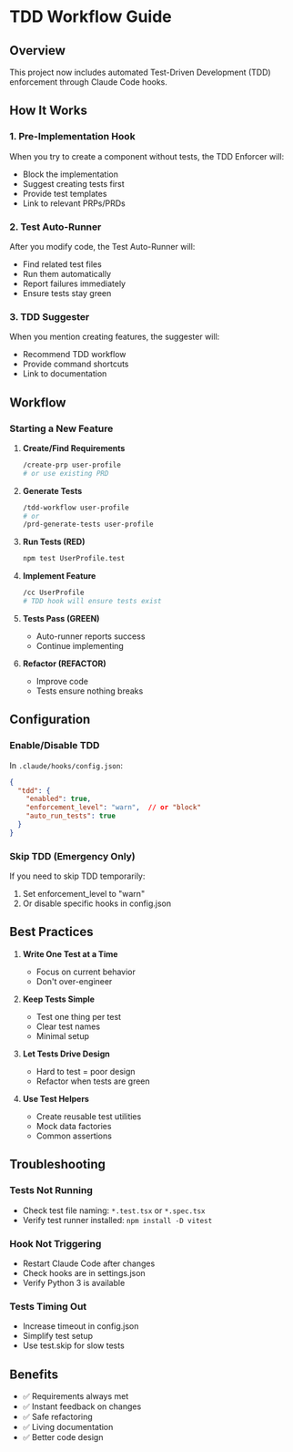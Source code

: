 # TDD Workflow Guide

## Overview

This project now includes automated Test-Driven Development (TDD) enforcement through Claude Code hooks.

## How It Works

### 1. Pre-Implementation Hook
When you try to create a component without tests, the TDD Enforcer will:
- Block the implementation
- Suggest creating tests first
- Provide test templates
- Link to relevant PRPs/PRDs

### 2. Test Auto-Runner
After you modify code, the Test Auto-Runner will:
- Find related test files
- Run them automatically
- Report failures immediately
- Ensure tests stay green

### 3. TDD Suggester
When you mention creating features, the suggester will:
- Recommend TDD workflow
- Provide command shortcuts
- Link to documentation

## Workflow

### Starting a New Feature

1. **Create/Find Requirements**
   ```bash
   /create-prp user-profile
   # or use existing PRD
   ```

2. **Generate Tests**
   ```bash
   /tdd-workflow user-profile
   # or
   /prd-generate-tests user-profile
   ```

3. **Run Tests (RED)**
   ```bash
   npm test UserProfile.test
   ```

4. **Implement Feature**
   ```bash
   /cc UserProfile
   # TDD hook will ensure tests exist
   ```

5. **Tests Pass (GREEN)**
   - Auto-runner reports success
   - Continue implementing

6. **Refactor (REFACTOR)**
   - Improve code
   - Tests ensure nothing breaks

## Configuration

### Enable/Disable TDD

In `.claude/hooks/config.json`:
```json
{
  "tdd": {
    "enabled": true,
    "enforcement_level": "warn",  // or "block"
    "auto_run_tests": true
  }
}
```

### Skip TDD (Emergency Only)

If you need to skip TDD temporarily:
1. Set enforcement_level to "warn"
2. Or disable specific hooks in config.json

## Best Practices

1. **Write One Test at a Time**
   - Focus on current behavior
   - Don't over-engineer

2. **Keep Tests Simple**
   - Test one thing per test
   - Clear test names
   - Minimal setup

3. **Let Tests Drive Design**
   - Hard to test = poor design
   - Refactor when tests are green

4. **Use Test Helpers**
   - Create reusable test utilities
   - Mock data factories
   - Common assertions

## Troubleshooting

### Tests Not Running
- Check test file naming: `*.test.tsx` or `*.spec.tsx`
- Verify test runner installed: `npm install -D vitest`

### Hook Not Triggering
- Restart Claude Code after changes
- Check hooks are in settings.json
- Verify Python 3 is available

### Tests Timing Out
- Increase timeout in config.json
- Simplify test setup
- Use test.skip for slow tests

## Benefits

- ✅ Requirements always met
- ✅ Instant feedback on changes  
- ✅ Safe refactoring
- ✅ Living documentation
- ✅ Better code design
